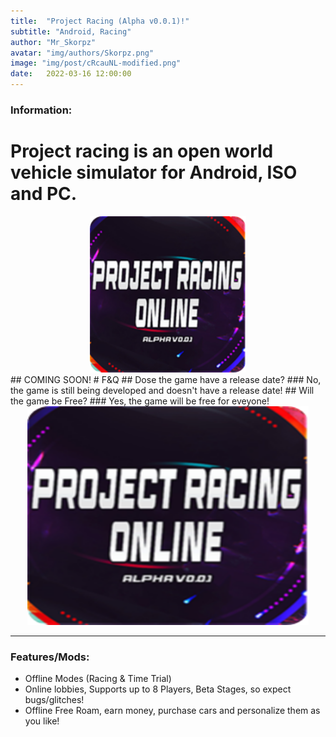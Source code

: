 ```yaml
---
title:  "Project Racing (Alpha v0.0.1)!"
subtitle: "Android, Racing"
author: "Mr_Skorpz"
avatar: "img/authors/Skorpz.png"
image: "img/post/cRcauNL-modified.png"
date:   2022-03-16 12:00:00
---
```


### Information:
# Project racing is an open world vehicle simulator for Android, ISO and PC.

<div style="text-align: center"><img src="img/post/cRcauNL-modified.png" width="250" height="250" /></div>
## COMING SOON!
# F&Q
## Dose the game have a release date?
### No, the game is still being developed and doesn't have a release date!
## Will the game be Free?
### Yes, the game will be free for eveyone!

<div style="text-align: center"><img src="img/post/cRcauNL-modified.png" width="450" height="350" /></div>

---

### Features/Mods:

- Offline Modes (Racing & Time Trial)
- Online lobbies, Supports up to 8 Players, Beta Stages, so expect bugs/glitches!
- Offline Free Roam, earn money, purchase cars and personalize them as you like!
